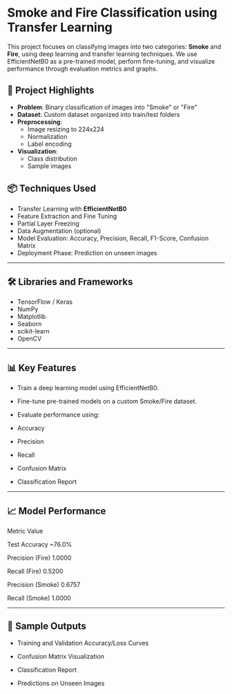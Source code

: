# Smoke and Fire Classification using Transfer Learning

This project focuses on classifying images into two categories: **Smoke** and **Fire**, using deep learning and transfer learning techniques. We use EfficientNetB0 as a pre-trained model, perform fine-tuning, and visualize performance through evaluation metrics and graphs.

## 🧠 Project Highlights

- **Problem**: Binary classification of images into "Smoke" or "Fire"
- **Dataset**: Custom dataset organized into train/test folders
- **Preprocessing**:
  - Image resizing to 224x224
  - Normalization
  - Label encoding
- **Visualization**:
  - Class distribution
  - Sample images

## 📦 Techniques Used

- Transfer Learning with **EfficientNetB0**
- Feature Extraction and Fine Tuning
- Partial Layer Freezing
- Data Augmentation (optional)
- Model Evaluation: Accuracy, Precision, Recall, F1-Score, Confusion Matrix
- Deployment Phase: Prediction on unseen images

---

## 🛠 Libraries and Frameworks

- TensorFlow / Keras
- NumPy
- Matplotlib
- Seaborn
- scikit-learn
- OpenCV

---


## 📊 Key Features
- Train a deep learning model using EfficientNetB0.

- Fine-tune pre-trained models on a custom Smoke/Fire dataset.

- Evaluate performance using:

- Accuracy

- Precision

- Recall

- Confusion Matrix

- Classification Report

---
## 📈 Model Performance

Metric	Value

Test Accuracy           	~76.0%

Precision (Fire)         	1.0000

Recall (Fire)            	0.5200

Precision (Smoke)       	0.6757

Recall (Smoke)	          1.0000

----
## 📸 Sample Outputs
- Training and Validation Accuracy/Loss Curves

- Confusion Matrix Visualization

- Classification Report

- Predictions on Unseen Images
